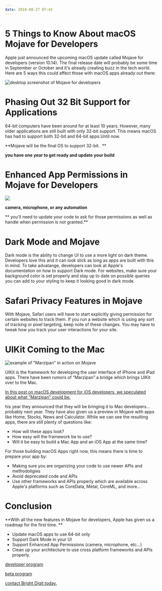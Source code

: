 ```yaml
---
date: 2018-08-27 07:42
---
```

# 5 Things to Know About macOS Mojave for Developers


Apple just announced the upcoming macOS update called Mojave for developers (version 10.14). The final release date will probably be some time in September or October and it's already creating buzz in the tech world. Here are 5 ways this could affect those with macOS apps already out there:


![desktop screenshot of Mojave for developers](https://brightdigit.com/wp-content/uploads/2018/08/macOS-Mojave-Screenshot.jpg)

# Phasing Out 32 Bit Support for Applications


64-bit computers have been around for at least 10 years. However, many older applications are still built with only 32-bit support. This means macOS has had to support both 32-bit and 64-bit apps.Until now.


**Mojave will be the final OS to support 32-bit.  **

**you have one year to get ready and update your build**

# Enhanced App Permissions in Mojave for Developers

![](https://brightdigit.com/wp-content/uploads/2018/07/Screen-Shot-2018-07-13-at-2.57.43-PM.png)

**camera, microphone, or any automation**

** you'll need to update your code to ask for those permissions as well as handle when permission is not granted.**

# Dark Mode and Mojave


Dark mode is the ability to change UI to use a more light on dark theme. Developers love this and it can look slick as long as apps are built with this in mind. To take advatange, developers can look at Apple's documentation on how to support Dark mode. For websites, make sure your background color is set properly and stay up to date on possible queries you can add to your styling to keep it looking good in dark mode.


# Safari Privacy Features in Mojave


With Mojave, Safari users will have to start explicitly giving permission for certain websites to track them. If you run a website which is using any sort of tracking or pixel targeting, keep note of these changes. You may have to tweak how you track your user interactions for your site.


# UIKit Coming to the Mac

![example of "Marzipan" in action on Mojave](https://brightdigit.com/wp-content/uploads/2018/07/Screen-Shot-2018-08-06-at-4.35.30-PM-e1533587827702.png)


UIKit is the framework for developing the user interface of iPhone and iPad apps. There have been rumors of “Marzipan” a bridge which brings UIKit over to the Mac. 


[In this post on macOS development for iOS developers, we speculated about what ”Marzipan” could be.](https://brightdigit.com/blog/2018/02/16/macos-development-ios-developers/)


his year they announced that they will be bringing it to Mac developers... probably next year. They have also given us a preview in Mojave with apps like Home, Stocks, News and Calculator. While we can see the resulting apps, there are still plenty of questions like:


-   How will these apps look? 
-   How easy will the framework be to use? 
-   Will it be easy to build a Mac App and an iOS App at the same time?


For those building macOS Apps right now, this means there is time to prepare your app by:


-   Making sure you are organizing your code to use newer APIs and methodoligies
-   Avoid deprecated code and APIs
-   Use other frameworks and APIs properly which are available across Apple's platforms such as CoreData, Metal, CoreML, and more...

# Conclusion

**With all the new features in Mojave for developers, Apple has given us a roadmap for the first time. **

-   Update macOS apps to use 64-bit only
-   Support Dark Mode in your UI
-   Support Enhanced App Permissions (camera, microphone, etc...)
-   Clean up your architecture to use cross platform frameworks and APIs properly.

[developer program](http://developer.apple.com)

[beta program](https://beta.apple.com/sp/betaprogram/)

[contact Bright Digit today.](https://brightdigit.com/contact/)